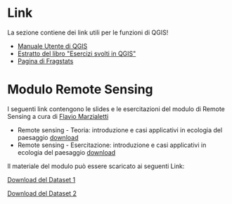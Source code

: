 # Link

La sezione contiene dei link utili per le funzioni di QGIS!

* [Manuale Utente di QGIS](https://docs.qgis.org/3.10/it/docs/user_manual/)
* [Estratto del libro "Esercizi svolti in QGIS"](https://www.darioflaccovio.it/index.php?controller=attachment&id_attachment=648)
* [Pagina di Fragstats](https://www.umass.edu/landeco/research/fragstats/fragstats.html)

# Modulo Remote Sensing
I seguenti link contengono le slides e le esercitazioni del modulo di Remote Sensing a cura di [Flavio Marzialetti](http://envixlab.unimol.it/team_mf/flavio-marzialetti/)

* Remote sensing - Teoria: introduzione e casi applicativi in ecologia del paesaggio [download](https://github.com/Envixlab/paesaggioGIS/raw/master/pdf/Remote_Sensing_Teoria_FlavioMarzialetti.pdf)
* Remote sensing - Esercitazione: introduzione e casi applicativi in ecologia del paesaggio [download](https://github.com/Envixlab/paesaggioGIS/raw/master/pdf/RemoteSensing_Pratica_FlavioMarzialetti.pdf)

Il materiale del modulo può essere scaricato ai seguenti Link:

[Download del Dataset 1](https://github.com/Envixlab/paesaggioGIS/raw/master/dataset/ConfiniLagoVico.zip)

[Download del Dataset 2](https://github.com/Envixlab/paesaggioGIS/raw/master/dataset/S2B_MSIL2A_20200719T100029_N0214_R122_T33TTG_20200719T132400.zip)
